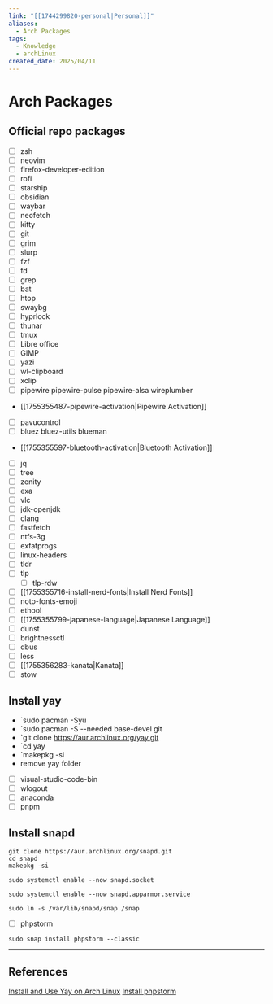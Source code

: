 ```yaml
---
link: "[[1744299820-personal|Personal]]"
aliases:
  - Arch Packages
tags:
  - Knowledge
  - archLinux
created_date: 2025/04/11
---
```

# Arch Packages
## Official repo packages

- [ ] zsh
- [ ] neovim
- [ ] firefox-developer-edition
- [ ] rofi
- [ ] starship
- [ ] obsidian
- [ ] waybar
- [ ] neofetch
- [ ] kitty
- [ ] git
- [ ] grim
- [ ] slurp
- [ ] fzf
- [ ] fd
- [ ] grep
- [ ] bat
- [ ] htop
- [ ] swaybg
- [ ] hyprlock
- [ ] thunar
- [ ] tmux
- [ ] Libre office
- [ ] GIMP
- [ ] yazi
- [ ] wl-clipboard
- [ ] xclip
- [ ] pipewire pipewire-pulse pipewire-alsa wireplumber
- [[1755355487-pipewire-activation|Pipewire Activation]]
- [ ] pavucontrol
- [ ] bluez bluez-utils blueman
- [[1755355597-bluetooth-activation|Bluetooth Activation]]
- [ ] jq
- [ ] tree
- [ ] zenity
- [ ] exa
- [ ] vlc
- [ ] jdk-openjdk
- [ ] clang
- [ ] fastfetch
- [ ] ntfs-3g
- [ ] exfatprogs
- [ ] linux-headers
- [ ] tldr
- [ ] tlp
  - [ ] tlp-rdw
- [ ] [[1755355716-install-nerd-fonts|Install Nerd Fonts]]
- [ ] noto-fonts-emoji
- [ ] ethool
- [ ] [[1755355799-japanese-language|Japanese Language]]
- [ ] dunst
- [ ] brightnessctl
- [ ] dbus
- [ ] less
- [ ] [[1755356283-kanata|Kanata]]
- [ ] stow

## Install yay

- `sudo pacman -Syu
- `sudo pacman -S --needed base-devel git
- `git clone https://aur.archlinux.org/yay.git
- `cd yay
- `makepkg -si
- remove yay folder

- [ ] visual-studio-code-bin
- [ ] wlogout
- [ ] anaconda
- [ ] pnpm

## Install snapd

```
git clone https://aur.archlinux.org/snapd.git
cd snapd
makepkg -si
```

```
sudo systemctl enable --now snapd.socket
```

```
sudo systemctl enable --now snapd.apparmor.service
```

```
sudo ln -s /var/lib/snapd/snap /snap
```

- [ ] phpstorm

```
sudo snap install phpstorm --classic
```

---
## References
[Install and Use Yay on Arch Linux](https://itsfoss.com/install-yay-arch-linux/)
[Install phpstorm](https://snapcraft.io/install/phpstorm/arch)
